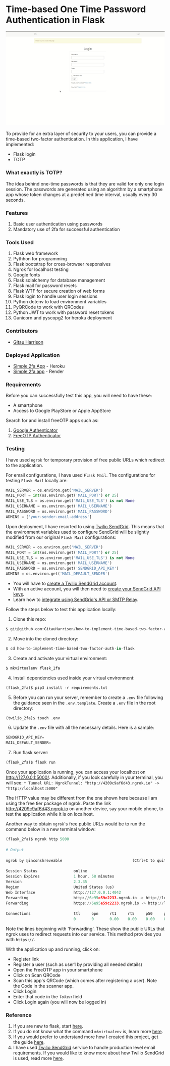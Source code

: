 # Time-based One Time Password Authentication in Flask

![2fa Demo](app/static/images/2fa_flask.gif)

To provide for an extra layer of security to your users, you can provide a time-based two-factor authentication. In this application, I have implemented:

* Flask login
* TOTP

### What exactly is TOTP?

The idea behind one-time passwords is that they are valid for only one login session. The passwords are generated using an algorithm by a smartphone app whose token changes at a predefined time interval, usually every 30 seconds.

### Features

1. Basic user authentication using passwords
2. Mandatory use of 2fa for successful authentication

### Tools Used

1. Flask web framework
2. Pythhon for programming
3. Flask bootstrap for cross-browser responsives
4. Ngrok for localhost testing
5. Google fonts
6. Flask sqlalchemy for database management
7. Flask mail for password resets
8. Flask WTF for secure creation of web forms
9. Flask login to handle user login sessions
10. Python dotenv to load environment variables
11. PyQRCode to work with QRCodes
12. Python JWT to work with password reset tokens
13. Gunicorn and pyscopg2 for heroku deployment

### Contributors

* [Gitau Harrison](https://github.com/GitauHarrison)

### Deployed Application

* [Simple 2fa App](https://simple-2fa.herokuapp.com/login?next=%2Fhome) - Heroku
* [Simple 2fa app](https://simple-2fa.onrender.com) - Render

### Requirements

Before you can successfully test this app, you will need to have these:

* A smartphone
* Access to Google PlayStore or Apple AppStore

Search for and install freeOTP apps such as:

1. [Google Authenticator](https://play.google.com/store/apps/details?id=com.google.android.apps.authenticator2&hl=en_US&gl=US)
2. [FreeOTP Authenticator](https://play.google.com/store/apps/details?id=org.fedorahosted.freeotp&hl=en_US&gl=US)

### Testing

I have used `ngrok` for temporary provision of free public URLs which redirect to the application. 

For email configurations, I have used `Flask Mail`. The configurations for testing `Flask Mail` locally are:

```python
MAIL_SERVER = os.environ.get('MAIL_SERVER')
MAIL_PORT = int(os.environ.get('MAIL_PORT') or 25)
MAIL_USE_TLS = os.environ.get('MAIL_USE_TLS') is not None
MAIL_USERNAME = os.environ.get('MAIL_USERNAME')
MAIL_PASSWORD = os.environ.get('MAIL_PASSWORD')
ADMINS = ['your-sender-email-address']
```

Upon deployment, I have resorted to using [Twilio SendGrid](https://sendgrid.com/). This means that the environment variables used to configure SendGrid will be slightly modified from our original `Flask Mail` configurations:

```python
MAIL_SERVER = os.environ.get('MAIL_SERVER')
MAIL_PORT = int(os.environ.get('MAIL_PORT') or 25)
MAIL_USE_TLS = os.environ.get('MAIL_USE_TLS') is not None
MAIL_USERNAME = os.environ.get('MAIL_USERNAME')
MAIL_PASSWORD = os.environ.get('SENDGRID_API_KEY')
ADMINS = os.environ.get('MAIL_DEFAULT_SENDER')
```

* You will have to [create a Twilio SendGrid account](https://signup.sendgrid.com/). 
* With an active account, you will then need to [create your SendGrid API keys](https://app.sendgrid.com/settings/api_keys).
* Learn how to [integrate using SendGrid's API or SMTP Relay](https://app.sendgrid.com/guide/integrate/langs/smtp).

Follow the steps below to test this application locally:

1. Clone this repo:

```python
$ git@github.com:GitauHarrison/how-to-implement-time-based-two-factor-auth-in-flask.git
```
2. Move into the cloned directory:

```python
$ cd how-to-implement-time-based-two-factor-auth-in-flask
```

3. Create and activate your virtual environment:

```python
$ mkvirtualenv flask_2fa
```

4. Install dependencies used inside your virtual environment:

```python
(flask_2fa)$ pip3 install -r requirements.txt
```

5. Before you can run your server, remember to create a `.env` file following the guidance seen in the `.env.template`. Create a `.env` file in the root directory:

```python
(twilio_2fa)$ touch .env
```

6. Update the `.env` file with all the necessary details. Here is a sample:

```python
SENDGRID_API_KEY=
MAIL_DEFAULT_SENDER=
```

7. Run flask server:

```python
(flask_2fa)$ flask run
```

Once your application is running, you can access your localhost on http://127.0.0.1:5000/. Additionally, if you look carefully in your terminal, you will see: `* Tunnel URL: NgrokTunnel: "http://4209c9af6d43.ngrok.io" -> "http://localhost:5000"`

The HTTP value may be different from the one shown here because I am using the free tier package of ngrok. Paste the link http://4209c9af6d43.ngrok.io on another device, say your mobile phone, to test the application while it is on localhost.

Another way to obtain `ngrok`'s free public URLs would be to run the command below in a new terminal window:

```python
(flask_2fa)$ ngrok http 5000

# Output

ngrok by @inconshreveable                               (Ctrl+C to quit)
                                                                        
Session Status                online                                    
Session Expires               1 hour, 58 minutes                        
Version                       2.3.35                                    
Region                        United States (us)                        
Web Interface                 http://127.0.0.1:4042                     
Forwarding                    http://6e95e59c2233.ngrok.io -> http://loc
Forwarding                    https://6e95e59c2233.ngrok.io -> http://lo
                                                                        
Connections                   ttl     opn     rt1     rt5     p50     p9
                              0       0       0.00    0.00    0.00    0.
```

Note the lines beginning with 'Forwarding'. These show the public URLs that ngrok uses to redirect requests into our service. This method provides you with `https://`.

With the application up and running, click on:

* Register link
* Register a user (such as user1 by providing all needed details)
* Open the FreeOTP app in your smartphone
* Click on Scan QRCode
* Scan this app's QRCode (which comes after registering a user). Note the Code in the scanner app. 
* Click Login
* Enter that code in the _Token_ field
* Click Login again (you will now be logged in)

### Reference

1. If you are new to flask, start [here](https://github.com/GitauHarrison/notes/blob/master/web_development/personal_blog/personal_blog.md).
2. If you do not know what the command `mkvirtualenv` is, learn more [here](https://github.com/GitauHarrison/notes/blob/master/virtualenvwrapper_setup.md).
3. If you would prefer to understand more how I created this project, get the guide [here](https://github.com/GitauHarrison/notes/blob/master/two_factor_authentication/2fa_flask.md).
4. I have used [Twilio SendGrid](https://sendgrid.com/) service to handle production level email requirements. If you would like to know more about how Twilio SendGrid is used, read more [here](https://github.com/GitauHarrison/notes/blob/master/twilio_sendgrid.md).